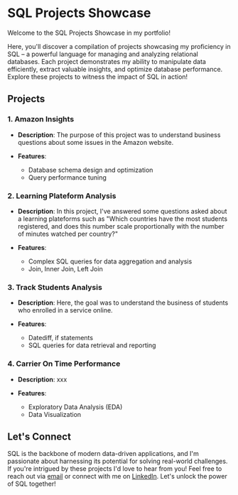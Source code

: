 # SQL Projects Showcase

Welcome to the SQL Projects Showcase in my portfolio!

Here, you'll discover a compilation of projects showcasing my proficiency in SQL – a powerful language for managing and analyzing relational databases. Each project demonstrates my ability to manipulate data efficiently, extract valuable insights, and optimize database performance. Explore these projects to witness the impact of SQL in action!

## Projects

### 1. Amazon Insights

- **Description**: The purpose of this project was to understand business questions about some issues in the Amazon website.
    
- **Features**:
  - Database schema design and optimization
  - Query performance tuning
  
### 2. Learning Plateform Analysis

- **Description**: In this project, I've answered some questions asked about a learning plateforms such as "Which countries have the most students registered, and does this number scale proportionally with the number of minutes watched per country?"
  
- **Features**:
  - Complex SQL queries for data aggregation and analysis
  - Join, Inner Join, Left Join
  
### 3. Track Students Analysis

- **Description**: Here, the goal was to understand the business of students who enrolled in a service online. 
  
- **Features**:
  - Datediff, if statements
  - SQL queries for data retrieval and reporting

 ### 4. Carrier On Time Performance

- **Description**: xxx
  
- **Features**:
  - Exploratory Data Analysis (EDA)
  - Data Visualization
  
## Let's Connect

SQL is the backbone of modern data-driven applications, and I'm passionate about harnessing its potential for solving real-world challenges. If you're intrigued by these projects I'd love to hear from you! Feel free to reach out via [email](mailto:gabchouraqui@gmail.com) or connect with me on [LinkedIn](https://www.linkedin.com/in/gabrielchouraqui). Let's unlock the power of SQL together!
